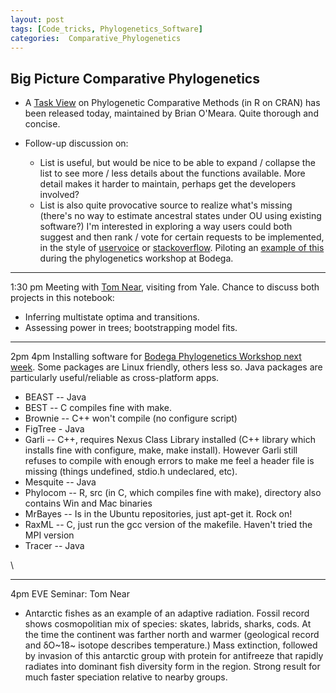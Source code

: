 ```yaml
---
layout: post
tags: [Code_tricks, Phylogenetics_Software]
categories:  Comparative_Phylogenetics
---
```






 





Big Picture Comparative Phylogenetics
-------------------------------------

-   A [Task
    View](http://www.bio.unc.edu/faculty/vision/lab/CPM_taskview.html "http://www.bio.unc.edu/faculty/vision/lab/CPM_taskview.html")
    on Phylogenetic Comparative Methods (in R on CRAN) has been released
    today, maintained by Brian O'Meara. Quite thorough and concise.

-   Follow-up discussion on:
    -   List is useful, but would be nice to be able to expand /
        collapse the list to see more / less details about the functions
        available. More detail makes it harder to maintain, perhaps get
        the developers involved?
    -   List is also quite provocative source to realize what's missing
        (there's no way to estimate ancestral states under OU using
        existing software?) I'm interested in exploring a way users
        could both suggest and then rank / vote for certain requests to
        be implemented, in the style of
        [uservoice](http://www.uservoice.com "http://www.uservoice.com")
        or
        [stackoverflow](http://www.stackoverflow.com "http://www.stackoverflow.com").
        Piloting an [example of
        this](http://phylogenetics.uservoice.com "http://phylogenetics.uservoice.com")
        during the phylogenetics workshop at Bodega.

* * * * *

1:30 pm Meeting with [Tom
Near](http://www.yale.edu/eeb/near "http://www.yale.edu/eeb/near"),
visiting from Yale. Chance to discuss both projects in this notebook:

-   Inferring multistate optima and transitions.
-   Assessing power in trees; bootstrapping model fits.

* * * * *

2pm 4pm Installing software for [Bodega Phylogenetics Workshop next
week](http://bodegaphylo.wikispot.org/2010_Workshop "http://bodegaphylo.wikispot.org/2010_Workshop").
Some packages are Linux friendly, others less so. Java packages are
particularly useful/reliable as cross-platform apps.

-   BEAST -- Java
-   BEST -- C compiles fine with make.
-   Brownie -- C++ won't compile (no configure script)
-   FigTree - Java
-   Garli -- C++, requires Nexus Class Library installed (C++ library
    which installs fine with configure, make, make install). However
    Garli still refuses to compile with enough errors to make me feel a
    header file is missing (things undefined, stdio.h undeclared, etc).
-   Mesquite -- Java
-   Phylocom -- R, src (in C, which compiles fine with make), directory
    also contains Win and Mac binaries
-   MrBayes -- Is in the Ubuntu repositories, just apt-get it. Rock on!
-   RaxML -- C, just run the gcc version of the makefile. Haven't tried
    the MPI version
-   Tracer -- Java

\

* * * * *

4pm EVE Seminar: Tom Near

-   Antarctic fishes as an example of an adaptive radiation. Fossil
    record shows cosmopolitian mix of species: skates, labrids, sharks,
    cods. At the time the continent was farther north and warmer
    (geological record and δO~18~ isotope describes temperature.) Mass
    extinction, followed by invasion of this antarctic group with
    protein for antifreeze that rapidly radiates into dominant fish
    diversity form in the region. Strong result for much faster
    speciation relative to nearby groups.

